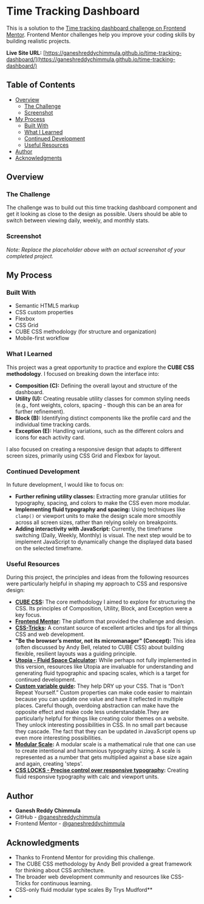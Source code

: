 # Time Tracking Dashboard

This is a solution to the [Time tracking dashboard challenge on Frontend Mentor](https://www.frontendmentor.io/challenges/time-tracking-dashboard-component-PEQNxT2QQ). Frontend Mentor challenges help you improve your coding skills by building realistic projects.

**Live Site URL:** [https://ganeshreddychimmula.github.io/time-tracking-dashboard/](https://ganeshreddychimmula.github.io/time-tracking-dashboard/)

## Table of Contents

- [Overview](#overview)
  - [The Challenge](#the-challenge)
  - [Screenshot](#screenshot)
- [My Process](#my-process)
  - [Built With](#built-with)
  - [What I Learned](#what-i-learned)
  - [Continued Development](#continued-development)
  - [Useful Resources](#useful-resources)
- [Author](#author)
- [Acknowledgments](#acknowledgments)

## Overview

### The Challenge

The challenge was to build out this time tracking dashboard component and get it looking as close to the design as possible. Users should be able to switch between viewing daily, weekly, and monthly stats.

### Screenshot

*Note: Replace the placeholder above with an actual screenshot of your completed project.*

## My Process

### Built With

- Semantic HTML5 markup
- CSS custom properties
- Flexbox
- CSS Grid
- CUBE CSS methodology (for structure and organization)
- Mobile-first workflow

### What I Learned

This project was a great opportunity to practice and explore the **CUBE CSS methodology**. I focused on breaking down the interface into:
- **Composition (C):** Defining the overall layout and structure of the dashboard.
- **Utility (U):** Creating reusable utility classes for common styling needs (e.g., font weights, colors, spacing - though this can be an area for further refinement).
- **Block (B):** Identifying distinct components like the profile card and the individual time tracking cards.
- **Exception (E):** Handling variations, such as the different colors and icons for each activity card.

I also focused on creating a responsive design that adapts to different screen sizes, primarily using CSS Grid and Flexbox for layout.

### Continued Development

In future development, I would like to focus on:

- **Further refining utility classes:** Extracting more granular utilities for typography, spacing, and colors to make the CSS even more modular.
- **Implementing fluid typography and spacing:** Using techniques like `clamp()` or viewport units to make the design scale more smoothly across all screen sizes, rather than relying solely on breakpoints.
- **Adding interactivity with JavaScript:** Currently, the timeframe switching (Daily, Weekly, Monthly) is visual. The next step would be to implement JavaScript to dynamically change the displayed data based on the selected timeframe.

### Useful Resources

During this project, the principles and ideas from the following resources were particularly helpful in shaping my approach to CSS and responsive design:

- [**CUBE CSS**](https://cube.css.com)**:** The core methodology I aimed to explore for structuring the CSS. Its principles of Composition, Utility, Block, and Exception were a key focus.
- [**Frontend Mentor**](https://www.frontendmentor.io)**:** The platform that provided the challenge and design.
- [**CSS-Tricks**](https://css-tricks.com)**:** A constant source of excellent articles and tips for all things CSS and web development.
- **"Be the browser’s mentor, not its micromanager" (Concept):** This idea (often discussed by Andy Bell, related to CUBE CSS) about building flexible, resilient layouts was a guiding principle.
- [**Utopia - Fluid Space Calculator**](https://utopia.fyi/space/calculator)**:** While perhaps not fully implemented in this version, resources like Utopia are invaluable for understanding and generating fluid typographic and spacing scales, which is a target for continued development.
- [**Custom variable guide**](https://css-tricks.com/a-complete-guide-to-custom-properties/)**:** They help DRY up your CSS. That is “Don’t Repeat Yourself.” Custom properties can make code easier to maintain because you can update one value and have it reflected in multiple places. Careful though, overdoing abstraction can make have the opposite effect and make code less understandable.They are particularly helpful for things like creating color themes on a website.
They unlock interesting possibilities in CSS. In no small part because they cascade.
The fact that they can be updated in JavaScript opens up even more interesting possibilities.
- [**Modular Scale**](https://www.modularscale.com/)**:** A modular scale is a mathematical rule that one can use to create intentional and harmonious typography sizing. A scale is represented as a number that gets multiplied against a base size again and again, creating 'steps'.
- [**CSS LOCKS - Precise control over responsive typography**](https://www.madebymike.com.au/writing/precise-control-responsive-typography/)**:** Creating fluid responsive typography with calc and viewport units. 

## Author

- **Ganesh Reddy Chimmula**
- GitHub - [@ganeshreddychimmula](https://github.com/ganeshreddychimmula)
- Frontend Mentor - [@ganeshreddychimmula](https://www.frontendmentor.io/profile/ganeshreddychimmula)

## Acknowledgments

- Thanks to Frontend Mentor for providing this challenge.
- The CUBE CSS methodology by Andy Bell provided a great framework for thinking about CSS architecture.
- The broader web development community and resources like CSS-Tricks for continuous learning.
- CSS-only fluid modular type scales By Trys Mudford**
- 
